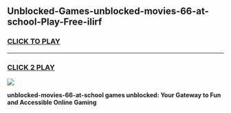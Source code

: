 
## Unblocked-Games-unblocked-movies-66-at-school-Play-Free-ilirf
<h3>
<a href="https://premium76.site?title=unblocked-movies-66-at-school&ref=10A">CLICK TO PLAY</a></h3>
<hr>

<h3>
<a href="https://premium76.site?title=unblocked-movies-66-at-school&ref=10A">CLICK 2 PLAY</a>
  
</h3>

<a href="https://premium76.site?title=unblocked-movies-66-at-school&ref=10A"><img src="https://clearcache.store/games.png"></a>


**unblocked-movies-66-at-school games unblocked: Your Gateway to Fun and Accessible Online Gaming**
